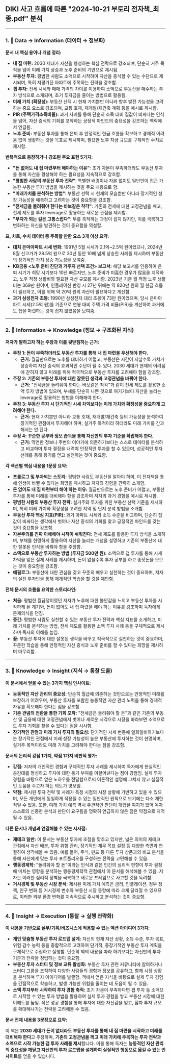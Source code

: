 ## DIKI 사고 흐름에 따른 "2024-10-21 부토리 전자책_최종.pdf" 분석

---

### 1. 🔹 Data → Information (데이터 → 정보화)

**문서 내 핵심 용어나 개념 정리:**

- **내 집 마련:** 2030 세대가 자산을 형성하는 핵심 전략으로 강조되며, 단순히 거주 목적을 넘어 미래 가치 상승과 노후 준비의 기반으로 제시됨.
- **부동산 투자:** 평범한 사람도 소액으로 시작하여 자산을 증식할 수 있는 수단으로 제시되며, 특히 저평가된 아파트에 주목하는 전략을 강조함.
- **갭 투자:** 전세 시세와 매매 가격의 차이를 이용하여 소액으로 부동산을 매수하는 투자 방식으로 소개되며, 초기 투자금을 줄이는 방법으로 활용됨.
- **미래 가치 (확장성):** 부동산 선택 시 현재 가치뿐만 아니라 향후 발전 가능성을 고려하는 중요 요소로 강조되며, 교통 호재, 재개발/재건축 계획 등을 예시로 제시함.
- **PIR (주택가격소득비율):** 과거 사례를 통해 단순히 소득 대비 집값이 비싸다는 인식을 넘어, 자산 증식의 기회를 포착하는 긍정적 마인드의 중요성을 강조하는 맥락에서 언급됨.
- **노후 준비:** 부동산 투자를 통해 은퇴 후 안정적인 현금 흐름을 확보하고 경제적 어려움 없이 생활하는 것을 목표로 제시하며, 필요한 노후 자금 규모를 구체적인 수치로 제시함.

**반복적으로 등장하거나 강조된 주요 표현 5가지:**

- **"돈 없어도 내 집 마련부터 해야하는 이유"**: 초기 자본이 부족하더라도 부동산 투자를 통해 자산을 형성해야 하는 필요성을 지속적으로 강조함.
- **"평범한 사람의 부동산 투자 전략"**: 특별한 배경이나 자본 없이도 일반인이 접근 가능한 부동산 투자 방법을 제시하는 것을 주요 내용으로 함.
- **"미래가치를 분석하는 방법"**: 부동산 선택 시 현재의 모습뿐만 아니라 장기적인 성장 가능성을 예측하고 고려하는 것이 중요함을 강조함.
- **"전세금을 돌려줘야 한다는 바보같은 착각"**: 기존의 전세에 대한 고정관념을 깨고, 전세 제도를 투자 leverage로 활용하는 새로운 관점을 제시함.
- **"부자가 되는 길은 고통스럽다"**: 부를 축적하는 과정이 쉽지 않지만, 이를 극복하고 변화하는 자신을 발견하는 것이 중요함을 역설함.

**표, 차트, 수치 데이터 중 주목할 만한 요소 3개 이상 요약:**

- **대치 은마아파트 시세 변화:** 1991년 5월 시세가 2.1억~2.5억 원이었으나, 2024년 8월 신고가가 28.5억 원으로 30년 동안 10배 넘게 상승한 사례를 제시하며 부동산의 장기적인 가치 상승 가능성을 보여줌.
- **KB금융 <노후 준비 진단과 거주지 선택 조건> 보고서:** 해당 보고서를 인용하여 은퇴 시기가 희망 시기보다 10년 빠르지만, 노후 준비가 미흡한 경우가 많음을 지적하고, 노후 적정 생활비와 필요한 자산 규모를 제시함. 2023년 기준 월 적정 노후 생활비는 369만 원이며, 인플레이션 반영 시 27년 뒤에는 약 820만 원의 월 현금 흐름이 필요하고, 이를 위해 약 20억 원의 자산이 필요하다고 계산함.
- **과거 삼성전자 초봉:** 1990년 삼성전자 대리 초봉이 73만 원이었으며, 당시 은마아파트 시세(2.5억 원)를 기준으로 연봉 대비 주택 가격 비율(PIR)을 계산하여 과거에도 집을 마련하는 것이 쉽지 않았음을 보여줌.

---

### 2. 🔸 Information → Knowledge (정보 → 구조화된 지식)

**저자가 말하고자 하는 주장과 이를 뒷받침하는 근거:**

- **주장 1: 돈이 부족하더라도 부동산 투자를 통해 내 집 마련을 우선해야 한다.**
    - **근거:** 월급만으로는 노후를 대비하기 어렵고, 부동산은 시간이 지날수록 가치가 상승하여 자산 증식의 효과적인 수단이 될 수 있다. 2030 세대가 현재의 어려움에 갇히지 않고 미래를 위해 적극적으로 부동산 투자를 고려해야 함을 강조함.
- **주장 2: 기존의 부동산 투자에 대한 잘못된 생각과 고정관념을 바꿔야 한다.**
    - **근거:** "전세금을 돌려줘야 한다는 바보같은 착각"과 같이 전세 제도를 활용한 소액 투자 방법이 있으며, 부채를 단순히 나쁜 것으로 여기기보다 자산을 늘리는 leverage로 활용하는 방법을 이해해야 한다.
- **주장 3: 부동산 투자 시 단기적인 시세 차익보다는 미래 가치와 확장성을 중요하게 고려해야 한다.**
    - **근거:** 현재 가치뿐만 아니라 교통 호재, 재개발/재건축 등의 가능성을 분석하여 장기적인 관점에서 투자해야 하며, 실거주 목적이라 하더라도 미래 가치를 간과해서는 안 된다.
- **주장 4: 꾸준한 공부와 정보 습득을 통해 자신만의 투자 기준을 확립해야 한다.**
    - **근거:** 막연한 정보나 주변의 이야기에 의존하기보다는 스스로 데이터를 분석하고 비교하며 투자 결정을 내려야 안정적인 투자를 할 수 있으며, 성공적인 투자 선례를 통해 용기를 얻고 실천하는 것이 중요함.

**각 섹션별 핵심 내용을 1문장 요약:**

- **프롤로그 및 부자되는 스토리:** 평범한 사람도 부동산을 알아야 하며, 이 전자책을 통해 인생이 바뀔 수 있다는 희망을 제시하고 저자의 경험을 간략히 소개함.
- **돈 없어도 내 집 마련부터 해야 하는 이유:** 월급만으로는 노후 준비가 어렵고, 부동산 투자를 통해 미래를 대비해야 함을 강조하며 저자의 과거 경험을 예시로 제시함.
- **평범한 사람의 부동산 투자 전략:** 실거주와 투자를 위한 부동산 선택 기준을 제시하며, 특히 미래 가치와 확장성을 고려한 지역 및 단지 분석 방법을 소개함.
- **부동산 투자 핵심 지표(PIR):** 과거 아파트 시세와 소득 수준을 비교하며, 단순히 집값이 비싸다는 생각에서 벗어나 자산 증식의 기회를 찾고 긍정적인 마인드를 갖는 것이 중요함을 강조함.
- **자본주의를 진짜 이해해야 시작이 쉬워진다:** 전세 제도를 활용한 투자 방식을 소개하며, 부채를 현명하게 활용하여 자산을 늘리는 개념을 설명하고 기존의 부동산에 대한 잘못된 인식을 바꿔야 함을 주장함.
- **소액으로 부동산 투자하는 방법 (투자금 500만 원):** 소액으로 갭 투자를 통해 시세 차익을 얻은 실제 사례를 제시하며, 돈이 없을수록 투자 공부를 하고 종잣돈을 모으는 것이 중요함을 강조함.
- **에필로그:** 부동산에 대한 관심을 갖고 꾸준히 배우고 실천하는 것이 중요하며, 저자의 실전 투자반을 통해 체계적인 학습을 할 것을 제안함.

**전체 문서의 흐름을 요약한 스토리라인:**

- **처음:** 평범한 월급쟁이였던 저자가 노후에 대한 불안감을 느끼고 부동산 투자를 시작하게 된 계기와, 돈이 없어도 내 집 마련을 해야 하는 이유를 강조하며 독자에게 문제의식을 던짐.
- **중간:** 평범한 사람도 실천할 수 있는 부동산 투자 전략과 핵심 지표를 소개하고, 미래 가치를 분석하는 방법, 전세 제도를 활용한 소액 투자 사례 등을 구체적으로 제시하며 독자의 이해를 높임.
- **끝:** 부동산 투자에 대한 잘못된 생각을 바꾸고 적극적으로 실천하는 것이 중요하며, 꾸준한 학습을 통해 안정적인 자산 증식과 노후 준비를 할 수 있다는 희망을 제시하며 마무리함.

---

### 3. 🔺 Knowledge → Insight (지식 → 통찰 도출)

**이 문서에서 얻을 수 있는 3가지 핵심 인사이트:**

- **능동적인 자산 관리의 중요성:** 단순히 월급에 의존하는 것만으로는 안정적인 미래를 보장하기 어려우며, 부동산 투자를 포함한 능동적인 자산 관리 노력을 통해 경제적 자유를 확보해야 한다는 점을 강조함.
- **기존 관념의 전환을 통한 기회 포착:** "전세금은 돌려줘야 할 돈"과 같은 기존의 부동산 및 금융에 대한 고정관념에서 벗어나 새로운 시각으로 시장을 바라보면 소액으로도 투자 기회를 찾을 수 있다는 점을 시사함.
- **장기적인 관점과 미래 가치 투자의 필요성:** 단기적인 시세 변동에 일희일비하기보다는 장기적인 관점에서 미래 성장 가능성이 높은 부동산에 투자하는 것이 현명하며, 실거주 목적이라도 미래 가치를 고려해야 한다는 점을 강조함.

**문서의 논리적 강점 1가지, 약점 1가지 비판적 평가:**

- **강점:** 저자의 개인적인 경험과 구체적인 투자 사례를 제시하여 독자에게 현실적인 공감대를 형성하고 투자에 대한 동기 부여를 이끌어낸다는 점이 강점임. 실제 투자 경험을 바탕으로 얻은 노하우를 전달함으로써 이론적인 설명에 그치지 않고 실질적인 도움을 주고자 하는 의도가 엿보임.
- **약점:** 제시된 투자 전략 및 사례가 특정 시점의 시장 상황에 기반하고 있을 수 있으며, 모든 개인에게 동일하게 적용될 수 있는 일반적인 원칙으로 보기에는 다소 제한적일 수 있음. 또한, 미래 가치 예측 역시 주관적인 판단이 개입될 여지가 있어 독자 스스로의 신중한 분석과 판단이 요구됨을 명확히 언급하지 않은 점은 약점으로 지적될 수 있음.

**다른 문서나 개념과 연결해볼 수 있는 시사점:**

- **재테크 일반:** 이 문서는 부동산 투자에 초점을 맞추고 있지만, 넓은 의미의 재테크 관점에서 자산 배분, 투자 위험 관리, 장기적인 재무 목표 설정 등 다양한 측면과 연결하여 생각해볼 수 있음. 예를 들어, 주식, 펀드 등 다른 투자 상품과의 비교 분석을 통해 자신에게 맞는 투자 포트폴리오를 구성하는 전략을 고민해볼 수 있음.
- **행동경제학:** "돌려줘야 할 돈"이라는 인식과 같은 인간의 심리적 편향이 투자 결정에 미치는 영향을 분석하는 행동경제학적 관점에서 이 문서를 해석해볼 수 있음. 저자는 이러한 심리적 장벽을 극복하고 새로운 프레임으로 사고할 것을 독려함.
- **거시경제 및 부동산 시장 분석:** 제시된 미래 가치 예측은 금리, 인플레이션, 정부 정책, 인구 변화 등 거시경제 변수와 부동산 시장 동향에 따라 크게 달라질 수 있으므로, 이러한 외부 환경 변화를 지속적으로 주시하고 분석하는 것이 중요함.

---

### 4. 🔻 Insight → Execution (통찰 → 실행 전략화)

**이 내용을 기반으로 실무/기획/비즈니스에 적용할 수 있는 액션 아이디어 3가지:**

- **개인 맞춤형 부동산 투자 로드맵 설계:** 자신의 현재 자산 상황, 소득 수준, 투자 목표, 위험 감수 능력 등을 종합적으로 고려하여 단기적, 중장기적인 부동산 투자 계획을 구체적으로 수립하고 실행함. 단순히 책의 내용을 따라 하기보다는 자신만의 투자 기준과 전략을 정립하는 것이 중요함.
- **부동산 투자 스터디 및 정보 교류 활성화:** 부동산 투자 관련 커뮤니티에 참여하거나 스터디 그룹을 조직하여 다양한 사람들의 경험과 정보를 공유하고, 함께 시장 상황을 분석하며 투자 아이디어를 발굴함. 책에서 얻은 지식을 바탕으로 실제 투자 경험을 간접적으로 학습하고, 발생 가능한 위험을 줄이는 데 도움이 될 수 있음.
- **소액 투자부터 시작하여 투자 경험 축적:** 초기 자본이 부족하다면 갭 투자 등 소액으로 시작할 수 있는 투자 방법을 활용하여 실제 투자 경험을 쌓고 부동산 시장에 대한 이해도를 높임. 작은 성공 경험을 통해 투자에 대한 자신감을 얻고, 점차 투자 규모를 확대해나가는 전략을 고려해볼 수 있음.

**문서 전체 내용을 3문장으로 요약:**

이 책은 **2030 세대가 돈이 없더라도 부동산 투자를 통해 내 집 마련을 시작하고 미래를 대비해야 한다**고 주장하며, **기존의 고정관념을 깨고 미래 가치에 주목하는 투자 전략과 소액으로 시작 가능한 갭 투자 사례를 제시**합니다. 이를 통해 독자는 **능동적인 자산 관리의 중요성을 깨닫고 자신만의 투자 로드맵을 설계하여 실질적인 행동으로 옮길 수 있는 인사이트**를 얻을 수 있습니다.